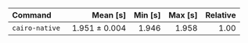 | Command | Mean [s] | Min [s] | Max [s] | Relative |
|:---|---:|---:|---:|---:|
| `cairo-native ` | 1.951 ± 0.004 | 1.946 | 1.958 | 1.00 |
